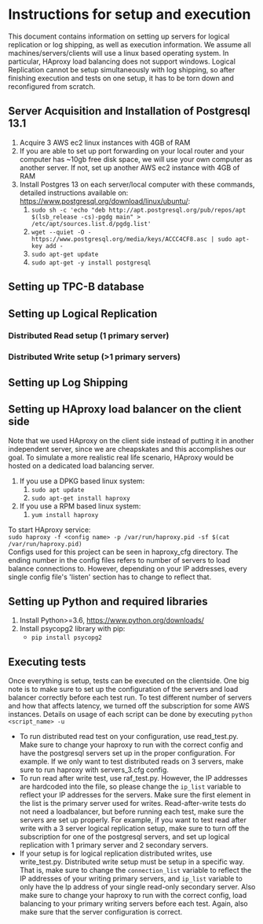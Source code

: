 # Instructions for setup and execution
This document contains information on setting up servers for logical replication or log shipping, as well as execution information. We assume all machines/servers/clients will use a linux based operating system.
In particular, HAproxy load balancing does not support windows.
Logical Replication cannot be setup simultaneously with log shipping, so after finishing execution and tests on one setup, it has to be torn down and reconfigured from scratch.
## Server Acquisition and Installation of Postgresql 13.1
1. Acquire 3 AWS ec2 linux instances with 4GB of RAM
1. If you are able to set up port forwarding on your local router and your computer has ~10gb free disk space, we will use your own computer as another server. If not, set up another AWS ec2 instance with 4GB of RAM
1. Install Postgres 13 on each server/local computer with these commands, detailed instructions available on: https://www.postgresql.org/download/linux/ubuntu/:
    1. `sudo sh -c 'echo "deb http://apt.postgresql.org/pub/repos/apt $(lsb_release -cs)-pgdg main" > /etc/apt/sources.list.d/pgdg.list'`
    1. `wget --quiet -O - https://www.postgresql.org/media/keys/ACCC4CF8.asc | sudo apt-key add -`
    1. `sudo apt-get update`
    1. `sudo apt-get -y install postgresql`

## Setting up TPC-B database

## Setting up Logical Replication
### Distributed Read setup (1 primary server)
### Distributed Write setup (>1 primary servers)
## Setting up Log Shipping

## Setting up HAproxy load balancer on the client side
Note that we used HAproxy on the client side instead of putting it in another independent server, since we are cheapskates and this accomplishes our goal. To simulate a more realistic real life scenario, HAproxy would be hosted on a dedicated load balancing server.
1. If you use a DPKG based linux system:
    1. `sudo apt update`
    1. `sudo apt-get install haproxy`
1. If you use a RPM based linux system:
    1. `yum install haproxy`

To start HAproxy service:  
`sudo haproxy -f <config name> -p /var/run/haproxy.pid -sf $(cat /var/run/haproxy.pid)`  
Configs used for this project can be seen in haproxy_cfg directory. The ending number in the config files refers to number of servers to load balance connections to. However, depending on your IP addresses, every single config file's 'listen' section has to change to reflect that.

## Setting up Python and required libraries
1. Install Python>=3.6, https://www.python.org/downloads/
1. Install psycopg2 library with pip:
    * `pip install psycopg2`

## Executing tests
Once everything is setup, tests can be executed on the clientside. One big note is to make sure to set up the configuration of the servers and load balancer correctly before each test run. To test different number of servers and how that affects latency, we turned off the subscription for some AWS instances. Details on usage of each script can be done by executing `python <script_name> -u`
* To run distributed read test on your configuration, use read_test.py. Make sure to change your haproxy to run with the correct config and have the postgresql servers set up in the proper configuration. For example. If we only want to test distributed reads on 3 servers, make sure to run haproxy with servers_3.cfg config.
* To run read after write test, use raf_test.py. However, the IP addresses are hardcoded into the file, so please change the `ip_list` variable to reflect your IP addresses for the servers. Make sure the first element in the list is the primary server used for writes. Read-after-write tests do not need a loadbalancer, but before running each test, make sure the servers are set up properly. For example, if you want to test read after write with a 3 server logical replication setup, make sure to turn off the subscription for one of the postgresql servers, and set up logical replication with 1 primary server and 2 secondary servers.
* If your setup is for logical replication distributed writes, use write_test.py. Distributed write setup must be setup in a specific way. That is, make sure to change the `connection_list` variable to reflect the IP addresses of your writing primary servers, and `ip_list` variable to only have the Ip address of your single read-only secondary server. Also make sure to change your haproxy to run with the correct config, load balancing to your primary writing servers before each test. Again, also make sure that the server configuration is correct.




